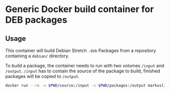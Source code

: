 # Generic Docker build container for DEB packages

## Usage

This container will build Debian Stretch `.deb` Packages from a repository containing a `debian/` directory.

To build a package, the container needs to run with two volumes `/input` and `/output`. `/input` has to contain the source of the package to build, finished packages will be copied to `/output`.

```bash
docker run --rm -v $PWD/source:/input -v $PWD/packages:/output markuslindenberg/debuilder
```

